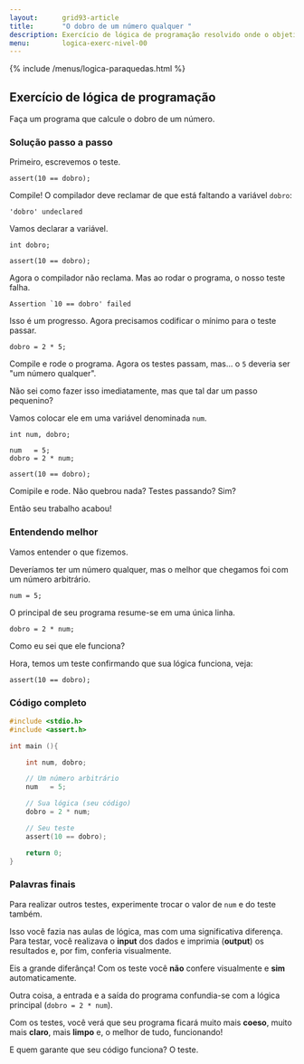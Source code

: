 ```yaml
---
layout:      grid93-article
title:       "O dobro de um número qualquer "
description: Exercício de lógica de programação resolvido onde o objetivo é calcular o dobro de um número qualquer.
menu:        logica-exerc-nivel-00
---
```


{% include /menus/logica-paraquedas.html %}

Exercício de lógica de programação
---

Faça um programa que calcule o dobro de um número.



### Solução passo a passo

Primeiro, escrevemos o teste.

	assert(10 == dobro);

Compile! O compilador deve reclamar de que está faltando a variável `dobro`:

    'dobro' undeclared

Vamos declarar a variável.

    int dobro;

	assert(10 == dobro);

Agora o compilador não reclama. Mas ao rodar o programa, o nosso teste falha.

    Assertion `10 == dobro' failed

Isso é um progresso. Agora precisamos codificar o mínimo para o teste passar.

    dobro = 2 * 5;

Compile e rode o programa. Agora os testes passam, mas... o `5` deveria ser "um número qualquer".

Não sei como fazer isso imediatamente, mas que tal dar um passo pequenino?

Vamos colocar ele em uma variável denominada `num`.

    int num, dobro;
    
    num   = 5;
    dobro = 2 * num;

	assert(10 == dobro);

Comipile e rode. Não quebrou nada? Testes passando? Sim?

Então seu trabalho acabou!


### Entendendo melhor

Vamos entender o que fizemos.

Deveríamos ter um número qualquer, mas o melhor que chegamos foi com um número arbitrário.

    num = 5;

O principal de seu programa resume-se em uma única linha.

    dobro = 2 * num;

Como eu sei que ele funciona?

Hora, temos um teste confirmando que sua lógica funciona, veja:
    
    assert(10 == dobro);



### Código completo

```c
#include <stdio.h>
#include <assert.h>

int main (){

    int num, dobro;

    // Um número arbitrário
    num   = 5;

    // Sua lógica (seu código)
    dobro = 2 * num;

    // Seu teste
    assert(10 == dobro);

    return 0;
}
```



### Palavras finais

Para realizar outros testes, experimente trocar o valor de `num` e do teste também.

Isso você fazia nas aulas de lógica, mas com uma significativa diferença. Para testar, você realizava o __input__ dos
dados e imprimia (__output__) os resultados e, por fim, conferia visualmente.

Eis a grande diferânça! Com os teste você __não__ confere visualmente e __sim__ automaticamente.

Outra coisa, a entrada e a saída do programa confundia-se com a lógica principal (`dobro = 2 * num`).

Com os testes, você verá que seu programa ficará muito mais __coeso__, muito mais __claro__, mais __limpo__ e,
o melhor de tudo, funcionando!

E quem garante que seu código funciona? O teste.